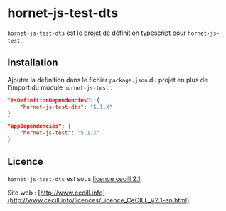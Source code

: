 # hornet-js-test-dts

`hornet-js-test-dts` est le projet de définition typescript pour `hornet-js-test`.


## Installation

Ajouter la définition dans le fichier `package.json` du projet en plus de l'import du module `hornet-js-test` :

```json
"tsDefinitionDependencies": {
    "hornet-js-test-dts": "5.1.X"
}

"appDependencies": {
    "hornet-js-test": "5.1.X"
}
```

## Licence

`hornet-js-test-dts` est sous [licence cecill 2.1](./LICENSE.md).

Site web : [http://www.cecill.info](http://www.cecill.info/licences/Licence_CeCILL_V2.1-en.html)